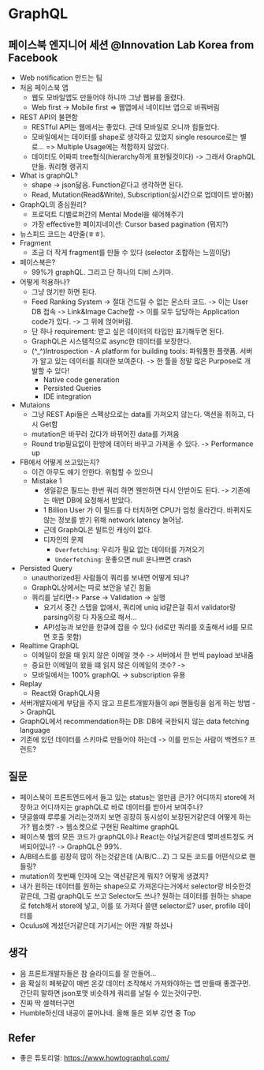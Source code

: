 # GraphQL

## 페이스북 엔지니어 세션 @Innovation Lab Korea from Facebook
- Web notification 만드는 팀
- 처음 페이스북 앱
    + 웹도 모바일앱도 만들어야 하니까 그냥 웹뷰를 올렸다.
    + Web first -> Mobile first => 웹앱에서 네이티브 앱으로 바꿔버림
- REST API의 불편함
    + RESTful API는 웹에서는 좋았다. 근데 모바일로 오니까 힘들었다.
    + 모바일에서는 데이터를 shape로 생각하고 있었지 single resource로는 별로... => Multiple Usage에는 적합하지 않았다.
    + 데이터도 어짜피 tree형식(hierarchy하게 표현될것이다) -> 그래서 GraphQL 만듦. 쿼리형 랭귀지
- What is graphQL?
    + shape -> json닮음. Function같다고 생각하면 된다. 
    + Read, Mutation(Read&Write), Subscription(실시간으로 업데이트 받아봄)
- GraphQL의 중심원리?
    + 프로덕트 디벨로퍼간의 Mental Model을 쉐어해주기
    + 가장 effective한 페이지네이션: Cursor based pagination (뭐지?)
- 뉴스피드 코드는 4만줄(ㅎㅎ).
- Fragment
    + 조금 더 작게 fragment를 만들 수 있다 (selector 조합하는 느낌이당)
- 페이스북은?
    + 99%가 graphQL. 그리고 단 하나의 디비 스키마.
- 어떻게 적용하나?
    + 그냥 얹기만 하면 된다.
    + Feed Ranking System -> 절대 건드릴 수 없는 몬스터 코드. -> 이는 User DB 접속 -> Link&Image Cache함 -> 이를 모두 담당하는 Application code가 있다. -> 그 위에 얹어버림.
    + 단 하나 requirement: 받고 싶은 데이터의 타입만 표기해두면 된다.
    + GraphQL은 시스템적으로 async한 데이터를 보장한다.
    + (^_^)Introspection - A platform for building tools: 파워풀한 플랫폼. 서버가 알고 있는 데이터를 최대한 보여준다. -> 한 툴을 정말 많은 Purpose로 개발할 수 있다!
        * Native code generation
        * Persisted Queries
        * IDE integration
- Mutaions
    + 그냥 REST Api들은 스펙상으로는 data를 가져오지 않는다. 액션을 취하고, 다시 Get함
    + mutation은 바꾸러 갔다가 바뀌어진 data를 가져옴
    + Round trip필요없이 한방에 데이터 바꾸고 가져올 수 있다. -> Performance up
- FB에서 어떻게 쓰고있는지?
    + 이건 아무도 얘기 안한다. 위험할 수 있으니
    + Mistake 1
        * 생일같은 필드는 한번 쿼리 하면 웬만하면 다시 안받아도 된다. -> 기존에는 매번 DB에 요청해서 받았다.
        * 1 Billion User 가 이 필드를 다 터치하면 CPU가 엄청 올라간다. 바뀌지도 않는 정보를 받기 위해 network latency 늘어남.
        * 근데 GraphQL은 빌트인 캐싱이 없다.
        * 디자인의 문제
            * `Overfetching`: 우리가 필요 없는 데이터를 가져오기
            * `Underfetching`: 운좋으면 null 운나쁘면 crash
- Persisted Query
    + unauthorized된 사람들이 쿼리를 보내면 어떻게 되냐?
    + GraphQL상에서는 따로 보안을 넣긴 힘듦
    + 쿼리를 날리면-> Parse -> Validation -> 실행
        * 요기서 중간 스탭을 없애서, 쿼리에 uniq id같은걸 줘서 validator랑 parsing이랑 다 자동으로 해서...
        * API성능과 보안을 한큐에 잡을 수 있다 (id로만 쿼리를 호출해서 id를 모르면 호출 못함)
- Realtime QraphQL
    + 이메일이 왔을 때 읽지 않은 이메일 갯수 -> 서버에서 한 번씩 payload 보내줌
    + 중요한 이메일이 왔을 떄 읽지 않은 이메일의 갯수? -> 
    + 모바일에서는 100% graphQL -> subscription 유용
- Replay
    + React와 GraphQL사용 
- 서버개발자에게 부담을 주지 않고 프론트개발자들이 api 핸들링을 쉽게 하는 방법 -> GraphQL
- GraphQL에서 recommendation하는 DB: DB에 국한되지 않는 data fetching language
- 기존에 있던 데이터를 스키마로 만들어야 하는데 -> 이를 만드는 사람이 백엔드? 프런트?

## 질문
- 페이스북이 프론트엔드에서 들고 있는 status는 얼만큼 큰가? 어디까지 store에 저장하고 어디까지는 graphQL로 바로 데이터를 받아서 보여주나?
- 댓글쓸때 루루룰 거리는것까지 보면 굉장히 동시성이 보장된거같은데 어떻게 하는가? 웹소켓? -> 웹소켓으로 구현된 Realtime graphQL
- 페이스북 웹의 모든 코드가 graphQL이나 React는 아닐거같은데 몇퍼센트정도 커버되어있나? -> GraphQL은 99%.
- A/B테스트를 굉장히 많이 하는것같은데 (A/B/C...Z) 그 모든 코드를 어떤식으로 핸들링?
- mutation의 첫번째 인자에 오는 액션같은게 뭐지? 어떻게 생겼지?
- 내가 원하는 데이터를 원하는 shape으로 가져온다는거에서 selector랑 비슷한것 같은데, 그럼 graphQL도 쓰고 Selector도 쓰나? 원하는 데이터를 원하는 shape로 fetch해서 store에 넣고, 이를 또 가져다 쓸땐 selector로? user, profile 데이터를 
- Oculus에 계셨던거같은데 거기서는 어떤 개발 하셨나


## 생각
- 음 프론트개발자들은 참 슬라이드를 잘 만들어...
- 음 확실히 페북같이 매번 온갖 데이터 조작해서 가져와야하는 앱 만들때 좋겠구먼. 간단히 말하면 json포맷 비슷하게 쿼리를 날릴 수 있는것이구먼.
- 진짜 딱 셀렉터구먼
- Humble하신데 내공이 묻어나네. 올해 들은 외부 강연 중 Top


## Refer
- 좋은 튜토리얼: https://www.howtographql.com/
